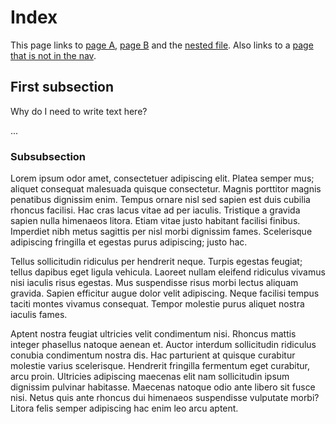# Index

This page links to [page A](page-a.md), [page B](page-b.md) and the [nested file](file.md).
Also links to a [page that is not in the nav](page-not-in-nav.md).

## First subsection

Why do I need to write text here?

...

### Subsubsection

Lorem ipsum odor amet, consectetuer adipiscing elit. Platea semper mus; aliquet consequat malesuada quisque consectetur. Magnis porttitor magnis penatibus dignissim enim. Tempus ornare nisl sed sapien est duis cubilia rhoncus facilisi. Hac cras lacus vitae ad per iaculis. Tristique a gravida sapien nulla himenaeos litora. Etiam vitae justo habitant facilisi finibus. Imperdiet nibh metus sagittis per nisl morbi dignissim fames. Scelerisque adipiscing fringilla et egestas purus adipiscing; justo hac.

Tellus sollicitudin ridiculus per hendrerit neque. Turpis egestas feugiat; tellus dapibus eget ligula vehicula. Laoreet nullam eleifend ridiculus vivamus nisi iaculis risus egestas. Mus suspendisse risus morbi lectus aliquam gravida. Sapien efficitur augue dolor velit adipiscing. Neque facilisi tempus taciti montes vivamus consequat. Tempor molestie purus aliquet nostra iaculis fames.

Aptent nostra feugiat ultricies velit condimentum nisi. Rhoncus mattis integer phasellus natoque aenean et. Auctor interdum sollicitudin ridiculus conubia condimentum nostra dis. Hac parturient at quisque curabitur molestie varius scelerisque. Hendrerit fringilla fermentum eget curabitur, arcu proin. Ultricies adipiscing maecenas elit nam sollicitudin ipsum dignissim pulvinar habitasse. Maecenas natoque odio ante libero sit fusce nisi. Netus quis ante rhoncus dui himenaeos suspendisse vulputate morbi? Litora felis semper adipiscing hac enim leo arcu aptent.

